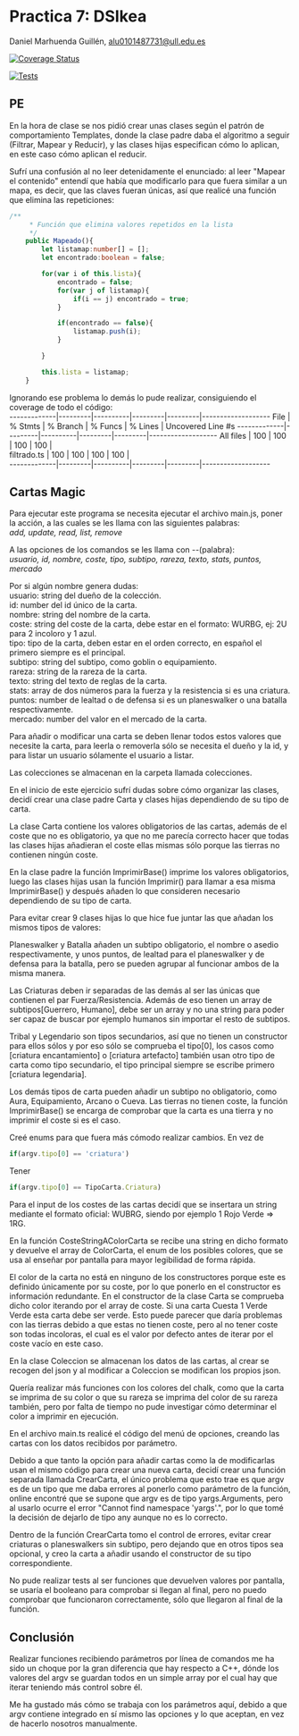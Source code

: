 # Practica 7: DSIkea
Daniel Marhuenda Guillén, [alu0101487731@ull.edu.es](https://github.com/danielmarhuenda)

[![Coverage Status](https://coveralls.io/repos/github/ULL-ESIT-INF-DSI-2324/ull-esit-inf-dsi-23-24-prct09-filesystem-magic-app-danielmarhuenda/badge.svg?branch=main)](https://coveralls.io/github/ULL-ESIT-INF-DSI-2324/ull-esit-inf-dsi-23-24-prct09-filesystem-magic-app-danielmarhuenda?branch=main)

[![Tests](https://github.com/ULL-ESIT-INF-DSI-2324/ull-esit-inf-dsi-23-24-prct09-filesystem-magic-app-danielmarhuenda/actions/workflows/node.js.yml/badge.svg)](https://github.com/ULL-ESIT-INF-DSI-2324/ull-esit-inf-dsi-23-24-prct09-filesystem-magic-app-danielmarhuenda/actions/workflows/node.js.yml)


## PE

En la hora de clase se nos pidió crear unas clases según el patrón de comportamiento Templates, donde la clase padre daba el algoritmo a seguir (Filtrar, Mapear y Reducir), y las clases hijas especifican cómo lo aplican, en este caso cómo aplican el reducir.  

Sufrí una confusión al no leer detenidamente el enunciado: al leer "Mapear el contenido" entendí que había que modificarlo para que fuera similar a un mapa, es decir, que las claves fueran únicas, así que realicé una función que elimina las repeticiones:  

```ts
/**
     * Función que elimina valores repetidos en la lista
     */
    public Mapeado(){
        let listamap:number[] = [];
        let encontrado:boolean = false;

        for(var i of this.lista){
            encontrado = false;
            for(var j of listamap){          
                if(i == j) encontrado = true;
            }

            if(encontrado == false){
                listamap.push(i);
            }

        }

        this.lista = listamap;
    } 
```

Ignorando ese problema lo demás lo pude realizar, consiguiendo el coverage de todo el código:  
-------------|---------|----------|---------|---------|-------------------
File         | % Stmts | % Branch | % Funcs | % Lines | Uncovered Line #s 
-------------|---------|----------|---------|---------|-------------------
All files    |     100 |      100 |     100 |     100 |                   
 filtrado.ts |     100 |      100 |     100 |     100 |                   
-------------|---------|----------|---------|---------|-------------------

## Cartas Magic 

Para ejecutar este programa se necesita ejecutar el archivo main.js, poner la acción, a las cuales se les llama con las siguientes palabras:  
_add, update, read, list, remove_  

A las opciones de los comandos se les llama con --(palabra):  
_usuario, id, nombre, coste, tipo, subtipo, rareza, texto, stats, puntos, mercado_  

Por si algún nombre genera dudas:  
usuario: string del dueño de la colección.  
id: number del id único de la carta.  
nombre: string del nombre de la carta.  
coste: string del coste de la carta, debe estar en el formato: WURBG, ej: 2U para 2 incoloro y 1 azul.  
tipo: tipo de la carta, deben estar en el orden correcto, en español el primero siempre es el principal.  
subtipo: string del subtipo, como goblin o equipamiento.  
rareza: string de la rareza de la carta.  
texto: string del texto de reglas de la carta.  
stats: array de dos números para la fuerza y la resistencia si es una criatura.  
puntos: number de lealtad o de defensa si es un planeswalker o una batalla respectivamente.  
mercado: number del valor en el mercado de la carta.  

Para añadir o modificar una carta se deben llenar todos estos valores que necesite la carta, para leerla o removerla sólo se necesita el dueño y la id, y para listar un usuario sólamente el usuario a listar.  

Las colecciones se almacenan en la carpeta llamada colecciones.

En el inicio de este ejercicio sufrí dudas sobre cómo organizar las clases, decidí crear una clase padre Carta y clases hijas dependiendo de su tipo de carta.  

La clase Carta contiene los valores obligatorios de las cartas, además de el coste que no es obligatorio, ya que no me parecía correcto hacer que todas las clases hijas añadieran el coste ellas mismas sólo porque las tierras no contienen ningún coste.  

En la clase padre la función ImprimirBase() imprime los valores obligatorios, luego las clases hijas usan la función Imprimir() para llamar a esa misma ImprimirBase() y después añaden lo que consideren necesario dependiendo de su tipo de carta.

Para evitar crear 9 clases hijas lo que hice fue juntar las que añadan los mismos tipos de valores:  

Planeswalker y Batalla añaden un subtipo obligatorio, el nombre o asedio respectivamente, y unos puntos, de lealtad para el planeswalker y de defensa para la batalla, pero se pueden agrupar al funcionar ambos de la misma manera.  

Las Criaturas deben ir separadas de las demás al ser las únicas que contienen el par Fuerza/Resistencia. Además de eso tienen un array de subtipos[Guerrero, Humano], debe ser un array y no una string para poder ser capaz de buscar por ejemplo humanos sin importar el resto de subtipos.    

Tribal y Legendario son tipos secundarios, así que no tienen un constructor para ellos sólos y por eso sólo se comprueba el tipo[0], los casos como [criatura encantamiento] o [criatura artefacto] también usan otro tipo de carta como tipo secundario, el tipo principal siempre se escribe primero [criatura legendaria].  

Los demás tipos de carta pueden añadir un subtipo no obligatorio, como Aura, Equipamiento, Arcano o Cueva. Las tierras no tienen coste, la función ImprimirBase() se encarga de comprobar que la carta es una tierra y no imprimir el coste si es el caso.  

Creé enums para que fuera más cómodo realizar cambios. En vez de  
```ts 
if(argv.tipo[0] == 'criatura')
``` 
Tener  

```ts
if(argv.tipo[0] == TipoCarta.Criatura)
```

Para el input de los costes de las cartas decidí que se insertara un string mediante el formato oficial: WUBRG, siendo por ejemplo 1 Rojo Verde => 1RG.  

En la función CosteStringAColorCarta se recibe una string en dicho formato y devuelve el array de ColorCarta, el enum de los posibles colores, que se usa al enseñar por pantalla para mayor legibilidad de forma rápida.  

El color de la carta no está en ninguno de los constructores porque este es definido únicamente por su coste, por lo que ponerlo en el constructor es información redundante. En el constructor de la clase Carta se comprueba dicho color iterando por el array de coste. Si una carta Cuesta 1 Verde Verde esta carta debe ser verde. Esto puede parecer que daría problemas con las tierras debido a que estas no tienen coste, pero al no tener coste son todas incoloras, el cual es el valor por defecto antes de iterar por el coste vacío en este caso.  

En la clase Coleccion se almacenan los datos de las cartas, al crear se recogen del json y al modificar a Coleccion se modifican los propios json.  

Quería realizar más funciones con los colores del chalk, como que la carta se imprima de su color o que su rareza se imprima del color de su rareza también, pero por falta de tiempo no pude investigar cómo determinar el color a imprimir en ejecución.  

En el archivo main.ts realicé el código del menú de opciones, creando las cartas con los datos recibidos por parámetro.  

Debido a que tanto la opción para añadir cartas como la de modificarlas usan el mismo código para crear una nueva carta, decidí crear una función separada llamada CrearCarta, el único problema que esto trae es que argv es de un tipo que me daba errores al ponerlo como parámetro de la función, online encontré que se supone que argv es de tipo yargs.Arguments, pero al usarlo ocurre el error "Cannot find namespace 'yargs'.", por lo que tomé la decisión de dejarlo de tipo any aunque no es lo correcto.  

Dentro de la función CrearCarta tomo el control de errores, evitar crear criaturas o planeswalkers sin subtipo, pero dejando que en otros tipos sea opcional, y creo la carta a añadir usando el constructor de su tipo correspondiente.

No pude realizar tests al ser funciones que devuelven valores por pantalla, se usaría el booleano para comprobar si llegan al final, pero no puedo comprobar que funcionaron correctamente, sólo que llegaron al final de la función.  

## Conclusión  

Realizar funciones recibiendo parámetros por línea de comandos me ha sido un choque por la gran diferencia que hay respecto a C++, dónde los valores del argv se guardan todos en un simple array por el cual hay que iterar teniendo más control sobre él.

Me ha gustado más cómo se trabaja con los parámetros aquí, debido a que argv contiene integrado en sí mismo las opciones y lo que aceptan, en vez de hacerlo nosotros manualmente.  
 
